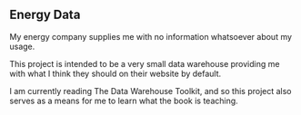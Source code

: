 ## Energy Data ##

My energy company supplies me with no information whatsoever about my usage.

This project is intended to be a very small data warehouse providing me with what I think they should on their website by default.

I am currently reading The Data Warehouse Toolkit, and so this project also serves as a means for me to learn what the book is teaching.
